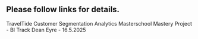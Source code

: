 ## Please follow links for details. 
TravelTide Customer Segmentation Analytics
Masterschool Mastery Project - BI Track
Dean Eyre - 16.5.2025
